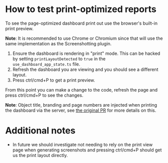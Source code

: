 # How to test print-optimized reports

To see the page-optimized dashboard print out use the browser's built-in print preview.

**Note**: It is recommended to use Chrome or Chromium since that will use the same
implementation as the Screenshotting plugin.

1. Ensure the dashboard is rendering in "print" mode. This can be hacked by
   setting `printLayoutDetected` to `true` in the `use_dashboard_app_state.ts` file.
2. Refresh the dashboard you are viewing and you should see a different layout.
3. Press ctrl/cmd+P to get a print preview.

From this point you can make a change to the code, refresh the page and press
ctrl/cmd+P to see the changes.

**Note**: Object title, branding and page numbers are injected when printing the
dashboard via the server, see [the original PR](https://github.com/elastic/kibana/pull/130546) for more details on this.

# Additional notes

* In future we should investigate not needing to rely on the print view
  page when generating screenshots and pressing ctrl/cmd+P should get us the print
  layout directly.
